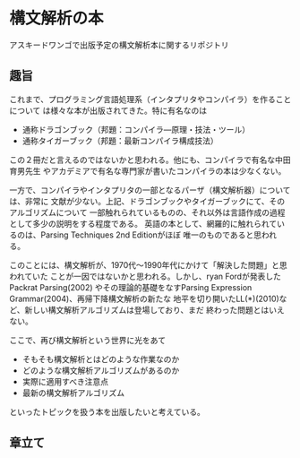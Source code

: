 # 構文解析の本

アスキードワンゴで出版予定の構文解析本に関するリポジトリ

## 趣旨

これまで、プログラミング言語処理系（インタプリタやコンパイラ）を作ることについて
は様々な本が出版されてきた。特に有名なのは

* 通称ドラゴンブック（邦題：コンパイラ―原理・技法・ツール）
* 通称タイガーブック（邦題：最新コンパイラ構成技法）

この２冊だと言えるのではないかと思われる。他にも、コンパイラで有名な中田育男先生
やアカデミアで有名な専門家が書いたコンパイラの本は少なくない。

一方で、コンパイラやインタプリタの一部となるパーザ（構文解析器）については、非常に
文献が少ない。上記、ドラゴンブックやタイガーブックにて、そのアルゴリズムについて
一部触れられているものの、それ以外は言語作成の過程として多少の説明をする程度である。
英語の本として、網羅的に触れられているのは、Parsing Techniques 2nd Editionがほぼ
唯一のものであると思われる。

このことには、構文解析が、1970代〜1990年代にかけて「解決した問題」と思われていた
ことが一因ではないかと思われる。しかし、ryan Fordが発表したPackrat Parsing(2002)
やその理論的基礎をなすParsing Expression Grammar(2004)、再帰下降構文解析の新たな
地平を切り開いたLL(*)(2010)など、新しい構文解析アルゴリズムは登場しており、まだ
終わった問題とはいえない。

ここで、再び構文解析という世界に光をあて

* そもそも構文解析とはどのような作業なのか
* どのような構文解析アルゴリズムがあるのか
* 実際に適用すべき注意点
* 最新の構文解析アルゴリズム

といったトピックを扱う本を出版したいと考えている。

## 章立て
